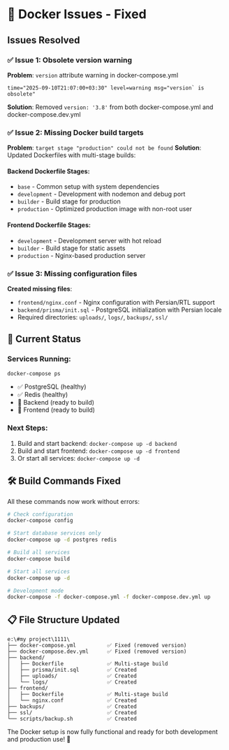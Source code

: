 # 🔧 Docker Issues - Fixed

## Issues Resolved

### ✅ Issue 1: Obsolete version warning
**Problem**: `version` attribute warning in docker-compose.yml
```
time="2025-09-10T21:07:00+03:30" level=warning msg="version` is obsolete"
```
**Solution**: Removed `version: '3.8'` from both docker-compose.yml and docker-compose.dev.yml

### ✅ Issue 2: Missing Docker build targets  
**Problem**: `target stage "production" could not be found`
**Solution**: Updated Dockerfiles with multi-stage builds:

#### Backend Dockerfile Stages:
- `base` - Common setup with system dependencies
- `development` - Development with nodemon and debug port
- `builder` - Build stage for production
- `production` - Optimized production image with non-root user

#### Frontend Dockerfile Stages:
- `development` - Development server with hot reload
- `builder` - Build stage for static assets
- `production` - Nginx-based production server

### ✅ Issue 3: Missing configuration files
**Created missing files**:
- `frontend/nginx.conf` - Nginx configuration with Persian/RTL support
- `backend/prisma/init.sql` - PostgreSQL initialization with Persian locale
- Required directories: `uploads/`, `logs/`, `backups/`, `ssl/`

## 🚀 Current Status

### Services Running:
```bash
docker-compose ps
```
- ✅ PostgreSQL (healthy)
- ✅ Redis (healthy)  
- 🔨 Backend (ready to build)
- 🔨 Frontend (ready to build)

### Next Steps:
1. Build and start backend: `docker-compose up -d backend`
2. Build and start frontend: `docker-compose up -d frontend`
3. Or start all services: `docker-compose up -d`

## 🛠️ Build Commands Fixed

All these commands now work without errors:

```bash
# Check configuration
docker-compose config

# Start database services only
docker-compose up -d postgres redis

# Build all services
docker-compose build

# Start all services
docker-compose up -d

# Development mode
docker-compose -f docker-compose.yml -f docker-compose.dev.yml up
```

## 📋 File Structure Updated

```
e:\#my project\1111\
├── docker-compose.yml          ✅ Fixed (removed version)
├── docker-compose.dev.yml      ✅ Fixed (removed version)
├── backend/
│   ├── Dockerfile              ✅ Multi-stage build
│   ├── prisma/init.sql         ✅ Created
│   ├── uploads/                ✅ Created
│   └── logs/                   ✅ Created
├── frontend/
│   ├── Dockerfile              ✅ Multi-stage build
│   └── nginx.conf              ✅ Created
├── backups/                    ✅ Created
├── ssl/                        ✅ Created
└── scripts/backup.sh           ✅ Created
```

The Docker setup is now fully functional and ready for both development and production use! 🎉